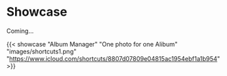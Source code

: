 # Showcase


Coming...
<!--{{< showcase "文章名" "一句话简介" "文章图片链接" "/zh-cn/文章链接/" >}}-->
<!--example:-->
<!--{{< showcase "主题文档 - 基本概念" "探索 Hugo - DoIt 主题的全部内容和背后的核心概念" "/theme-documentation-basics/featured-image.webp" "/zh-cn/theme-documentation-basics/" >}}-->

{{< showcase "Album Manager" "One photo for one Alibum" "images/shortcuts1.png" "https://www.icloud.com/shortcuts/8807d07809e04815ac1954ebf1a1b954" >}}

